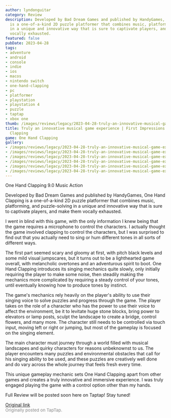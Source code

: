 ```yaml
---
author: lyndonguitar
category: Review
description: Developed by Bad Dream Games and published by HandyGames, One Hand Clapping
  is a one-of-a-kind 2D puzzle platformer that combines music, platforming, and puzzle-solving
  in a unique and innovative way that is sure to captivate players, and make them
  vocally exhausted.
featured: false
pubDate: 2023-04-28
tags:
- adventure
- android
- console
- indie
- ios
- macos
- nintendo switch
- one-hand-clapping
- pc
- platformer
- playstation
- playstation 4
- puzzle
- taptap
- xbox one
thumb: /images/reviews/legacy/2023-04-28-truly-an-innovative-musical-game-experience--first-impressions---one-hand-clapping-0.avif
title: Truly an innovative musical game experience | First Impressions - One Hand
  Clapping
game: One Hand Clapping
gallery:
- /images/reviews/legacy/2023-04-28-truly-an-innovative-musical-game-experience--first-impressions---one-hand-clapping-0.avif
- /images/reviews/legacy/2023-04-28-truly-an-innovative-musical-game-experience--first-impressions---one-hand-clapping-1.avif
- /images/reviews/legacy/2023-04-28-truly-an-innovative-musical-game-experience--first-impressions---one-hand-clapping-2.avif
- /images/reviews/legacy/2023-04-28-truly-an-innovative-musical-game-experience--first-impressions---one-hand-clapping-3.avif
- /images/reviews/legacy/2023-04-28-truly-an-innovative-musical-game-experience--first-impressions---one-hand-clapping-4.avif
- /images/reviews/legacy/2023-04-28-truly-an-innovative-musical-game-experience--first-impressions---one-hand-clapping-5.avif
---
```

One Hand Clapping
9.0
Music
Action

Developed by Bad Dream Games and published by HandyGames, One Hand Clapping is a one-of-a-kind 2D puzzle platformer that combines music, platforming, and puzzle-solving in a unique and innovative way that is sure to captivate players, and make them vocally exhausted.

I went in blind with this game, with the only information I knew being that the game requires a microphone to control the characters. I actually thought the game involved clapping to control the characters, but I was surprised to find out that you actually need to sing or hum different tones in all sorts of different ways.

The first part seemed scary and gloomy at first, with pitch black levels and some mild visual jumpscares, but it turns out to be a lighthearted game overall, with melancholic overtones and an adventurous spirit to boot. One Hand Clapping introduces its singing mechanics quite slowly, only initially requiring the player to make some noise, then steadily making the mechanics more complicated by requiring a steady control of your tones, until eventually knowing how to produce tones by instinct.

The game's mechanics rely heavily on the player's ability to use their singing voice to solve puzzles and progress through the game. The player takes on the role of a character who has the power to use their voice to affect the environment, be it to levitate huge stone blocks, bring power to elevators or lamp posts, sculpt the landscape to create a bridge, control flowers, and many more. The character still needs to be controlled via touch input, moving left or right or jumping, but most of the gameplay is focused on the singing element.

The main character must journey through a world filled with musical landscapes and quirky characters for reasons unbeknownst to us. The player encounters many puzzles and environmental obstacles that call for his singing ability to be used, and these puzzles are creatively well done and do vary across the whole journey that feels fresh every time.

This unique gameplay mechanic sets One Hand Clapping apart from other games and creates a truly innovative and immersive experience. I was truly engaged playing the game with a control option other than my hands.

Full Review will be posted soon here on Taptap! Stay tuned!

[Original link](https://www.taptap.io/post/5262361)<br><span style="font-size: 0.95em; color: #888;">Originally posted on TapTap.</span>